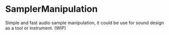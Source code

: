 # SamplerManipulation
 Simple and fast audio sample manipulation, it could be use for sound design as a tool or instrument. (WIP)
